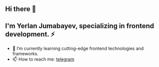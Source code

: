 ## Hi there 👋
## I'm Yerlan Jumabayev, specializing in frontend development. ⚡
- 🔭 I’m currently learning cutting-edge frontend technologies and frameworks.
- 📫 How to reach me: [telegram](t.me/ed_way)   
<!--
**thevarp19/thevarp19** is a ✨ _special_ ✨ repository because its `README.md` (this file) appears on your GitHub profile.

Here are some ideas to get you started:

- 🔭 I’m currently working on ...
- 🌱 I’m currently learning ...
- 👯 I’m looking to collaborate on ...
- 🤔 I’m looking for help with ...
- 💬 Ask me about ...
- 📫 How to reach me: ...
- 😄 Pronouns: ...
- ⚡ Fun fact: ...
-->
